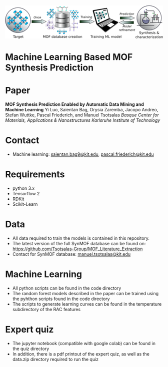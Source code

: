 ![MOF Synthesis Prediction](MOF_Synthesis_Prediction.png)

# Machine Learning Based MOF Synthesis Prediction

# Paper
**MOF Synthesis Prediction Enabled by Automatic Data Mining and Machine Learning**
Yi Luo, Saientan Bag, Orysia Zaremba, Jacopo Andreo, Stefan Wuttke, Pascal Friederich, and Manuel Tsotsalas
*Basque Center for Materials, Applications & Nanostructures*
*Karlsruhe Institute of Technology*

# Contact
- Machine learning: saientan.bag9@kit.edu, pascal.friederich@kit.edu

# Requirements
- python 3.x
- Tensorflow 2
- RDKit
- Scikit-Learn

# Data
- All data required to train the models is contained in this repository.
- The latest version of the full SynMOF database can be found on:
https://github.com/Tsotsalas-Group/MOF_Literature_Extraction
- Contact for SynMOF database: manuel.tsotsalas@kit.edu

# Machine Learning
- All python scripts can be found in the code directory
- The random forest models described in the paper can be trained using the pyhthon scripts found in the code directory
- The scripts to generate learning curves can be found in the temperature subdirectory of the RAC features

# Expert quiz
- The jupyter notebook (compatible with google colab) can be found in the quiz directory
- In addition, there is a pdf printout of the expert quiz, as well as the data.zip directory required to run the quiz


